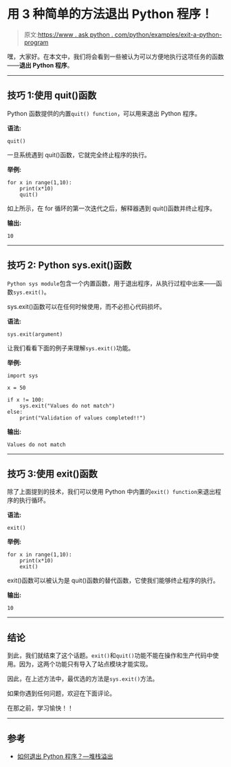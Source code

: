 # 用 3 种简单的方法退出 Python 程序！

> 原文:[https://www . ask python . com/python/examples/exit-a-python-program](https://www.askpython.com/python/examples/exit-a-python-program)

嘿，大家好。在本文中，我们将会看到一些被认为可以方便地执行这项任务的函数——**退出 Python 程序**。

* * *

## 技巧 1:使用 quit()函数

Python 函数提供的内置`quit() function`，可以用来退出 Python 程序。

**语法:**

```
quit()

```

一旦系统遇到 quit()函数，它就完全终止程序的执行。

**举例:**

```
for x in range(1,10):
    print(x*10)
    quit()

```

如上所示，在 for 循环的第一次迭代之后，解释器遇到 quit()函数并终止程序。

**输出:**

```
10

```

* * *

## 技巧 2: Python sys.exit()函数

`Python sys module`包含一个内置函数，用于退出程序，从执行过程中出来——函数`sys.exit()`。

sys.exit()函数可以在任何时候使用，而不必担心代码损坏。

**语法:**

```
sys.exit(argument)

```

让我们看看下面的例子来理解`sys.exit()`功能。

**举例:**

```
import sys 

x = 50

if x != 100: 
	sys.exit("Values do not match")	 
else: 
	print("Validation of values completed!!") 

```

**输出:**

```
Values do not match

```

* * *

## 技巧 3:使用 exit()函数

除了上面提到的技术，我们可以使用 Python 中内置的`exit() function`来退出程序的执行循环。

**语法:**

```
exit()

```

**举例:**

```
for x in range(1,10):
    print(x*10)
    exit()

```

exit()函数可以被认为是 quit()函数的替代函数，它使我们能够终止程序的执行。

**输出:**

```
10

```

* * *

## 结论

到此，我们就结束了这个话题。`exit()`和`quit()`功能不能在操作和生产代码中使用。因为，这两个功能只有导入了站点模块才能实现。

因此，在上述方法中，最优选的方法是`sys.exit()`方法。

如果你遇到任何问题，欢迎在下面评论。

在那之前，学习愉快！！

* * *

## 参考

*   [如何退出 Python 程序？—堆栈溢出](https://stackoverflow.com/questions/19782075/how-to-stop-terminate-a-python-script-from-running/34029481#:~:text=To%20stop%20a%20running%20program,want%20to%20terminate%20the%20program.&text=Ctrl%20%2B%20Z%20should%20do%20it,caught%20in%20the%20python%20shell.)
